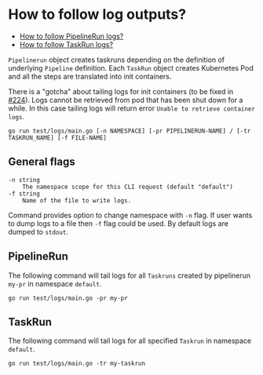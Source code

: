 # How to follow log outputs?

- [How to follow PipelineRun logs?](#pipelinerun)
- [How to follow TaskRun logs?](#taskrun)

`Pipelinerun` object creates taskruns depending on the definition of underlying
`Pipeline` definition. Each `TaskRun` object creates Kubernetes Pod and all the
steps are translated into init containers.

There is a "gotcha" about tailing logs for init containers (to be fixed in
[#224](https://github.com/knative/build-pipeline/issues/224)). Logs cannot be
retrieved from pod that has been shut down for a while. In this case tailing
logs will return error `Unable to retrieve container logs`.

```shell
go run test/logs/main.go [-n NAMESPACE] [-pr PIPELINERUN-NAME] / [-tr TASKRUN_NAME] [-f FILE-NAME]
```

## General flags

```shell
-n string
    The namespace scope for this CLI request (default "default")
-f string
    Name of the file to write logs.
```

Command provides option to change namespace with `-n` flag. If user wants to
dump logs to a file then `-f` flag could be used. By default logs are dumped to
`stdout`.

## PipelineRun

The following command will tail logs for all `Taskruns` created by pipelinerun
`my-pr` in namespace `default`.

```shell
go run test/logs/main.go -pr my-pr
```

## TaskRun

The following command will tail logs for all specified `Taskrun` in namespace
`default`.

```shell
go run test/logs/main.go -tr my-taskrun
```
